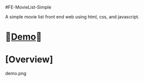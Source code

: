 #FE-MovieList-Simple

A simple movie list front end web using html, css, and javascript.
# 🚀[Demo](https://fe-movie-list-simple.vercel.app/)🚀

# [Overview]
demo.png
